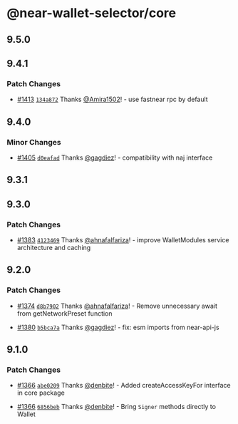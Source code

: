 # @near-wallet-selector/core

## 9.5.0

## 9.4.1

### Patch Changes

- [#1413](https://github.com/near/wallet-selector/pull/1413) [`134a872`](https://github.com/near/wallet-selector/commit/134a8723b938cdd922ddbf1eec528cdac7ae6c3e) Thanks [@Amira1502](https://github.com/Amira1502)! - use fastnear rpc by default

## 9.4.0

### Minor Changes

- [#1405](https://github.com/near/wallet-selector/pull/1405) [`d0eafad`](https://github.com/near/wallet-selector/commit/d0eafad960b1ccfc190224e32cc181bae1cd77bb) Thanks [@gagdiez](https://github.com/gagdiez)! - compatibility with naj interface

## 9.3.1

## 9.3.0

### Patch Changes

- [#1383](https://github.com/near/wallet-selector/pull/1383) [`4123469`](https://github.com/near/wallet-selector/commit/4123469a1a23044896d1ee557e2a20c8ac3c04b8) Thanks [@ahnafalfariza](https://github.com/ahnafalfariza)! - improve WalletModules service architecture and caching

## 9.2.0

### Patch Changes

- [#1374](https://github.com/near/wallet-selector/pull/1374) [`d8b7902`](https://github.com/near/wallet-selector/commit/d8b79022492ffe3ea1a0f5b8204fb554f8b153bf) Thanks [@ahnafalfariza](https://github.com/ahnafalfariza)! - Remove unnecessary await from getNetworkPreset function

- [#1380](https://github.com/near/wallet-selector/pull/1380) [`b5bca7a`](https://github.com/near/wallet-selector/commit/b5bca7a66484686fad7c975b53b25fdd714421f5) Thanks [@gagdiez](https://github.com/gagdiez)! - fix: esm imports from near-api-js

## 9.1.0

### Patch Changes

- [#1366](https://github.com/near/wallet-selector/pull/1366) [`abe0209`](https://github.com/near/wallet-selector/commit/abe0209cdc4d594c42ec080c3c27f83c22180550) Thanks [@denbite](https://github.com/denbite)! - Added createAccessKeyFor interface in core package

- [#1366](https://github.com/near/wallet-selector/pull/1366) [`6856beb`](https://github.com/near/wallet-selector/commit/6856beb5b11c6b7c897db4651d77cb87bb65031e) Thanks [@denbite](https://github.com/denbite)! - Bring `Signer` methods directly to Wallet
